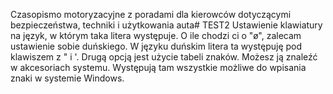 Czasopismo motoryzacyjne z poradami dla kierowców dotyczącymi bezpieczeństwa, techniki i użytkowania auta# TEST2
Ustawienie klawiatury na język, w którym taka litera występuje. O ile chodzi ci o "ø", zalecam ustawienie sobie duńskiego. W języku duńskim litera ta występuję pod klawiszem z " i '.
Drugą opcją jest użycie tabeli znaków. Możesz ją znaleźć w akcesoriach systemu. Występują tam wszystkie możliwe do wpisania znaki w systemie Windows.